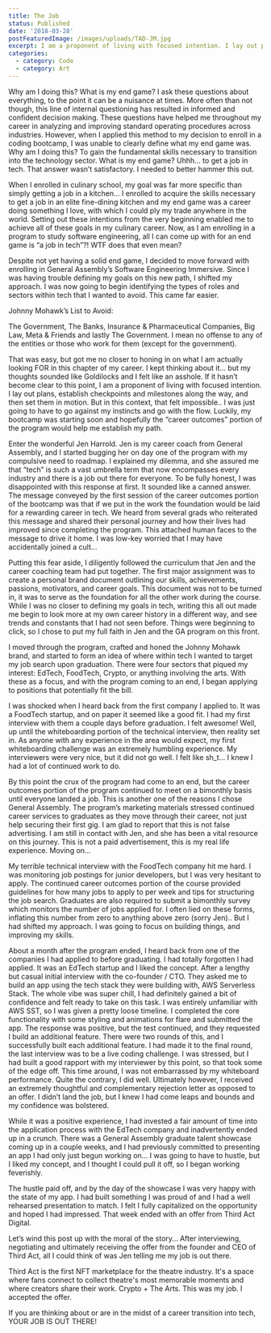 ```yaml
---
title: The Job
status: Published
date: '2018-03-28'
postFeaturedImage: /images/uploads/TAD-JM.jpg
excerpt: I am a proponent of living with focused intention. I lay out plans, establish checkpoints and milestones along the way, and then set them in motion. But in this context, that felt impossible.. 
categories:
  - category: Code
  - category: Art
---
```


Why am I doing this? What is my end game? I ask these questions about everything, to the point it can be a nuisance at times. More often than not though, this line of internal questioning has resulted in informed and confident decision making. These questions have helped me throughout my career in analyzing and improving standard operating procedures across industries. However, when I applied this method to my decision to enroll in a coding bootcamp, I was unable to clearly define what my end game was. Why am I doing this? To gain the fundamental skills necessary to transition into the technology sector. What is my end game? Uhhh… to get a job in tech. That answer wasn’t satisfactory. I needed to better hammer this out.

When I enrolled in culinary school, my goal was far more specific than simply getting a job in a kitchen… I enrolled to acquire the skills necessary to get a job in an elite fine-dining kitchen and my end game was a career doing something I love, with which I could ply my trade anywhere in the world. Setting out these intentions from the very beginning enabled me to achieve all of these goals in my culinary career. Now, as I am enrolling in a program to study software engineering, all I can come up with for an end game is “a job in tech”?! WTF does that even mean?

Despite not yet having a solid end game, I decided to move forward with enrolling in General Assembly’s Software Engineering Immersive. Since I was having trouble defining my goals on this new path,  I shifted my approach. I was now going to begin identifying the types of roles and sectors within tech that I wanted to avoid. This came far easier.

Johnny Mohawk’s List to Avoid:

The Government, The Banks, Insurance & Pharmaceutical Companies, Big Law, Meta & Friends and lastly The Government. I mean no offense to any of the entities or those who work for them (except for the government).

That was easy, but got me no closer to honing in on what I am actually looking FOR in this chapter of my career. I kept thinking about it… but my thoughts sounded like Goldilocks and I felt like an asshole. If it hasn’t become clear to this point, I am a proponent of living with focused intention. I lay out plans, establish checkpoints and milestones along the way, and then set them in motion. But in this context, that felt impossible.. I was just going to have to go against my instincts and go with the flow. Luckily, my bootcamp was starting soon and hopefully the “career outcomes” portion of the program would help me establish my path.

Enter the wonderful Jen Harrold. Jen is my career coach from General Assembly, and I started bugging her on day one of the program with my compulsive need to roadmap. I explained my dilemma, and she assured me that “tech” is such a vast umbrella term that now encompasses every industry and there is a job out there for everyone. To be fully honest, I was disappointed with this response at first. It sounded like a canned answer. The message conveyed by the first session of the career outcomes portion of the bootcamp was that if we put in the work the foundation would be laid for a rewarding career in tech. We heard from several grads who reiterated this message and shared their personal journey and how their lives had improved since completing the program. This attached human faces to the message to drive it home. I was low-key worried that I may have accidentally joined a cult… 

Putting this fear aside, I diligently followed the curriculum that Jen and the career coaching team had put together. The first major assignment was to create a personal brand document outlining our skills, achievements, passions, motivators, and career goals. This document was not to be turned in, it was to serve as the foundation for all the other work during the course. While I was no closer to defining my goals in tech, writing this all out made me begin to look more at my own career history in a different way, and see trends and constants that I had not seen before. Things were beginning to click, so I chose to put my full faith in Jen and the GA program on this front.

I moved through the program, crafted and honed the Johnny Mohawk brand, and started to form an idea of where within tech I wanted to target my job search upon graduation. There were four sectors that piqued my interest: EdTech, FoodTech, Crypto, or anything involving the arts. With these as a focus, and with the program coming to an end, I began applying to positions that potentially fit the bill.

I was shocked when I heard back from the first company I applied to. It was a FoodTech startup, and on paper it seemed like a good fit. I had my first interview with them a couple days before graduation. I felt awesome! Well, up until the whiteboarding portion of the technical interview, then reality set in. As anyone with any experience in the area would expect, my first whiteboarding challenge was an extremely humbling experience. My interviewers were very nice, but it did not go well. I felt like sh_t… I knew I had a lot of continued work to do.

By this point the crux of the program had come to an end, but the career outcomes portion of the program continued to meet on a bimonthly basis until everyone landed a job. This is another one of the reasons I chose General Assembly. The program’s marketing materials stressed continued career services to graduates as they move through their career, not just help securing their first gig. I am glad to report that this is not false advertising. I am still in contact with Jen, and she has been a vital resource on this journey. This is not a paid advertisement, this is my real life experience. Moving on…

My terrible technical interview with the FoodTech company hit me hard. I was monitoring job postings for junior developers, but I was very hesitant to apply. The continued career outcomes portion of the course provided guidelines for how many jobs to apply to per week and tips for structuring the job search. Graduates are also required to submit a bimonthly survey which monitors the number of jobs applied for. I often lied on these forms, inflating this number from zero to anything above zero (sorry Jen).. But I had shifted my approach. I was going to focus on building things, and improving my skills. 

About a month after the program ended, I heard back from one of the companies I had applied to before graduating. I had totally forgotten I had applied. It was an EdTech startup and I liked the concept. After a lengthy but casual initial interview with the co-founder / CTO. They asked me to build an app using the tech stack they were building with, AWS Serverless Stack. The whole vibe was super chill, I had definitely gained a bit of confidence and felt ready to take on this task. I was entirely unfamiliar with AWS SST, so I was given a pretty loose timeline. I completed the core functionality with some styling and animations for flare and submitted the app. The response was positive, but the test continued, and they requested I build an additional feature. There were two rounds of this, and I successfully built each additional feature. I had made it to the final round, the last interview was to be a live coding challenge. I was stressed, but I had built a good rapport with my interviewer by this point, so that took some of the edge off. This time around, I was not embarrassed by my whiteboard performance. Quite the contrary, I did well. Ultimately however, I received an extremely thoughtful and complementary rejection letter as opposed to an offer. I didn’t land the job, but I knew I had come leaps and bounds and my confidence was bolstered. 

While it was a positive experience, I had invested a fair amount of time into the application process with the EdTech company and inadvertently ended up in a crunch. There was a General Assembly graduate talent showcase coming up in a couple weeks, and I had previously committed to presenting an app I had only just begun working on… I was going to have to hustle, but I liked my concept, and I thought I could pull it off, so I began working feverishly.


The hustle paid off, and by the day of the showcase I was very happy with the state of my app. I had built something I was proud of and I had a well rehearsed presentation to match. I felt I fully capitalized on the opportunity and hoped I had impressed. That week ended with an offer from Third Act Digital. 

Let’s wind this post up with the moral of the story… After interviewing, negotiating and ultimately receiving the offer from the founder and CEO of Third Act, all I could think of was Jen telling me my job is out there.

Third Act is the first NFT marketplace for the theatre industry. It's a space where fans connect to collect theatre's most memorable moments and where creators share their work. Crypto + The Arts. This was my job. I accepted the offer.

If you are thinking about or are in the midst of a career transition into tech, YOUR JOB IS OUT THERE!
